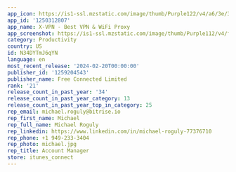 ```yaml
---
app_icon: https://is1-ssl.mzstatic.com/image/thumb/Purple122/v4/a6/3e/3c/a63e3c7e-e6e4-4e49-fd38-cd4ab44e91cc/AppIcon-0-1x_U007emarketing-0-7-0-0-0-85-220-0.png/1024x1024bb.png
app_id: '1250312807'
app_name: X-VPN - Best VPN & WiFi Proxy
app_screenshot: https://is1-ssl.mzstatic.com/image/thumb/Purple112/v4/fb/32/11/fb321135-3345-7f9a-9566-139f466bee27/51df65d0-f508-42a6-9bf7-25074752c98d__1.png/1284x2778bb.png
category: Productivity
country: US
id: N34DYTmJ6qYN
language: en
most_recent_release: '2024-02-20T00:00:00'
publisher_id: '1259204543'
publisher_name: Free Connected Limited
rank: '21'
release_count_in_past_year: '34'
release_count_in_past_year_category: 13
release_count_in_past_year_top_in_category: 25
rep_email: michael.roguly@bitrise.io
rep_first_name: Michael
rep_full_name: Michael Roguly
rep_linkedin: https://www.linkedin.com/in/michael-roguly-77376710
rep_phone: +1 949-233-3404
rep_photo: michael.jpg
rep_title: Account Manager
store: itunes_connect
---
```

